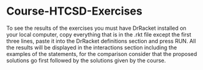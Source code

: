 # Course-HTCSD-Exercises
To see the results of the exercises you must have DrRacket installed on your local computer, copy everything that is in the .rkt file except the first three lines, paste it into the DrRacket definitions section and press RUN.
All the results will be displayed in the interactions section including the examples of the statements, for the comparison consider that the proposed solutions go first followed by the solutions given by the course.
